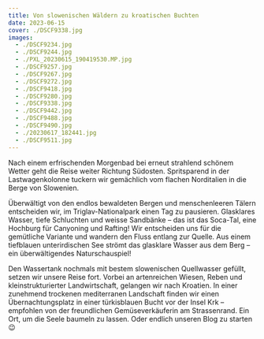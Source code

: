 ```yaml
---
title: Von slowenischen Wäldern zu kroatischen Buchten
date: 2023-06-15
cover: ./DSCF9338.jpg
images:
  - ./DSCF9234.jpg
  - ./DSCF9244.jpg
  - ./PXL_20230615_190419530.MP.jpg
  - ./DSCF9257.jpg
  - ./DSCF9267.jpg
  - ./DSCF9272.jpg
  - ./DSCF9418.jpg
  - ./DSCF9280.jpg
  - ./DSCF9338.jpg
  - ./DSCF9442.jpg
  - ./DSCF9488.jpg
  - ./DSCF9490.jpg
  - ./20230617_182441.jpg
  - ./DSCF9511.jpg
---
```


Nach einem erfrischenden Morgenbad bei erneut strahlend schönem Wetter geht die Reise weiter Richtung Südosten. Spritsparend in der Lastwagenkolonne tuckern wir gemächlich vom flachen Norditalien in die Berge von Slowenien.

Überwältigt von den endlos bewaldeten Bergen und menschenleeren Tälern entscheiden wir,  im Triglav-Nationalpark einen Tag zu pausieren. Glasklares Wasser, tiefe Schluchten und weisse Sandbänke – das ist das Soca-Tal, eine Hochburg für Canyoning und Rafting! Wir entscheiden uns für die gemütliche Variante und wandern den Fluss entlang zur Quelle. Aus einem tiefblauen unterirdischen See strömt das glasklare Wasser aus dem Berg – ein überwältigendes Naturschauspiel!

Den Wassertank nochmals mit bestem slowenischen Quellwasser gefüllt, setzen wir unsere Reise fort. Vorbei an artenreichen Wiesen, Reben und kleinstrukturierter Landwirtschaft, gelangen wir nach Kroatien. In einer zunehmend trockenen mediterranen Landschaft finden wir einen Übernachtungsplatz in einer türkisblauen Bucht vor der Insel Krk – empfohlen von der freundlichen Gemüseverkäuferin am Strassenrand. Ein Ort, um die Seele baumeln zu lassen. Oder endlich unseren Blog zu starten 😉
